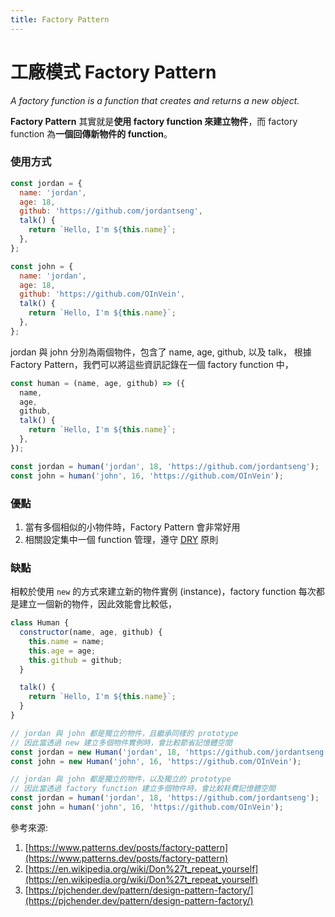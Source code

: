 ```yaml
---
title: Factory Pattern
---
```


# 工廠模式 Factory Pattern

_A factory function is a function that creates and returns a new object._

**Factory Pattern** 其實就是**使用 factory function 來建立物件**，而 factory function 為**一個回傳新物件的 function**。

### 使用方式

```js
const jordan = {
  name: 'jordan',
  age: 18,
  github: 'https://github.com/jordantseng',
  talk() {
    return `Hello, I'm ${this.name}`;
  },
};

const john = {
  name: 'jordan',
  age: 18,
  github: 'https://github.com/OInVein',
  talk() {
    return `Hello, I'm ${this.name}`;
  },
};
```

jordan 與 john 分別為兩個物件，包含了 name, age, github, 以及 talk，
根據 Factory Pattern，我們可以將這些資訊記錄在一個 factory function 中，

```js
const human = (name, age, github) => ({
  name,
  age,
  github,
  talk() {
    return `Hello, I'm ${this.name}`;
  },
});

const jordan = human('jordan', 18, 'https://github.com/jordantseng');
const john = human('john', 16, 'https://github.com/OInVein');
```

### 優點

1. 當有多個相似的小物件時，Factory Pattern 會非常好用
2. 相關設定集中一個 function 管理，遵守 [DRY](https://en.wikipedia.org/wiki/Don%27t_repeat_yourself) 原則

### 缺點

相較於使用 `new` 的方式來建立新的物件實例 (instance)，factory function 每次都是建立一個新的物件，因此效能會比較低，

```js
class Human {
  constructor(name, age, github) {
    this.name = name;
    this.age = age;
    this.github = github;
  }

  talk() {
    return `Hello, I'm ${this.name}`;
  }
}

// jordan 與 john 都是獨立的物件，且繼承同樣的 prototype
// 因此當透過 new 建立多個物件實例時，會比較節省記憶體空間
const jordan = new Human('jordan', 18, 'https://github.com/jordantseng');
const john = new Human('john', 16, 'https://github.com/OInVein');

// jordan 與 john 都是獨立的物件，以及獨立的 prototype
// 因此當透過 factory function 建立多個物件時，會比較耗費記憶體空間
const jordan = human('jordan', 18, 'https://github.com/jordantseng');
const john = human('john', 16, 'https://github.com/OInVein');
```

參考來源:

1. [https://www.patterns.dev/posts/factory-pattern](https://www.patterns.dev/posts/factory-pattern)
2. [https://en.wikipedia.org/wiki/Don%27t_repeat_yourself](https://en.wikipedia.org/wiki/Don%27t_repeat_yourself)
3. [https://pjchender.dev/pattern/design-pattern-factory/](https://pjchender.dev/pattern/design-pattern-factory/)
